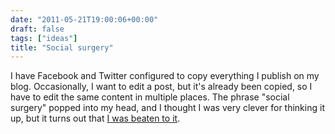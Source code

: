 ```yaml
---
date: "2011-05-21T19:00:06+00:00"
draft: false
tags: ["ideas"]
title: "Social surgery"
---
```

I have Facebook and Twitter configured to copy everything I publish on my blog. Occasionally, I want to edit a post, but it's already been copied, so I have to edit the same content in multiple places. The phrase "social surgery" popped into my head, and I thought I was very clever for thinking it up, but it turns out that [I was beaten to it](http://www.google.com/search?client=safari&rls;=en&q;=social+surgery&ie;=UTF-8&oe;=UTF-8).
